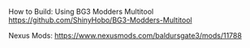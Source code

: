How to Build:
Using BG3 Modders Multitool
https://github.com/ShinyHobo/BG3-Modders-Multitool

Nexus Mods:
https://www.nexusmods.com/baldursgate3/mods/11788
